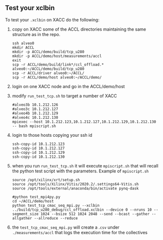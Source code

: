 ## Test your xclbin
To test your `.xclbin` on XACC do the following:
1. copy on XACC some of the ACCL directories maintaining the same structure as in the repo.
    ```
    ssh alveo0
    mkdir ACCL
    mkdir -p ACCL/demo/build/tcp_u280
    mkdir -p ACCL/demo/host/measurements/accl
    exit
    scp -r ACCL/demo/build/link*/ccl_offload.* alveo0:~/ACCL/demo/build/tcp_u280
    scp -r ACCL/driver alveo0:~/ACCL/
    scp -r ACCL/demo/host alveo0:~/ACCL/demo/
    ```
1.  login on one XACC node and go in the ACCL/demo/host
1.  modify ``run_test_tcp.sh`` to target a number of XACC

    ```
    #alveo3b 10.1.212.126
    #alveo3c 10.1.212.127
    #alveo4b 10.1.212.129
    #alveo4c 10.1.212.130 
    mpiexec --host 10.1.212.123,10.1.212.127,10.1.212.129,10.1.212.130 -- bash mpiscript.sh
    ```

1.  login to those hosts copying your ssh id 

    ```
    ssh-copy-id 10.1.212.123
    ssh-copy-id 10.1.212.127
    ssh-copy-id 10.1.212.129
    ssh-copy-id 10.1.212.130
    ```

1. when you run ``run_test_tcp.sh`` it will execute ``mpiscript.sh`` that will recall the python test script with the parameters. Example of ``mpiscript.sh``

    ```
    source /opt/xilinx/xrt/setup.sh
    source /opt/tools/Xilinx/Vitis/2020.2/.settings64-Vitis.sh
    source /opt/tools/external/anaconda/bin/activate pynq-dask

    #python test_mpi4py.py 
    cd ~/ACCL/demo/host
    python test_tcp_cmac_seq_mpi.py --xclbin ../build/tcp_u280_debug/ccl_offload.xclbin --device 0 --nruns 10 --segment_size 1024 --bsize 512 1024 2048 --send --bcast --gather --allgather --allreduce --reduce  

    ```

1. the ``test_tcp_cmac_seq_mpi.py`` will create a .``csv`` under ``./measurements/accl`` that logs the execution time for the collectives


